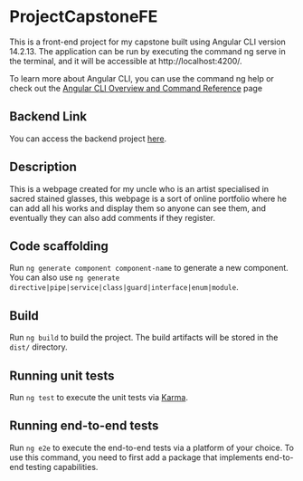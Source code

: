# ProjectCapstoneFE

This is a front-end project for my capstone built using Angular CLI version 14.2.13. The application can be run by executing the command ng serve in the terminal, and it will be accessible at http://localhost:4200/.

To learn more about Angular CLI, you can use the command ng help or check out the [Angular CLI Overview and Command Reference](https://angular.io/cli) page

## Backend Link

You can access the backend project [here](https://github.com/FedeYozora/Project-Capstone-BE).

## Description

This is a webpage created for my uncle who is an artist specialised in sacred stained glasses, this webpage is a sort of online portfolio where he can add all his works and display them so anyone can see them, and eventually they can also add comments if they register.

## Code scaffolding

Run `ng generate component component-name` to generate a new component. You can also use `ng generate directive|pipe|service|class|guard|interface|enum|module`.

## Build

Run `ng build` to build the project. The build artifacts will be stored in the `dist/` directory.

## Running unit tests

Run `ng test` to execute the unit tests via [Karma](https://karma-runner.github.io).

## Running end-to-end tests

Run `ng e2e` to execute the end-to-end tests via a platform of your choice. To use this command, you need to first add a package that implements end-to-end testing capabilities.
